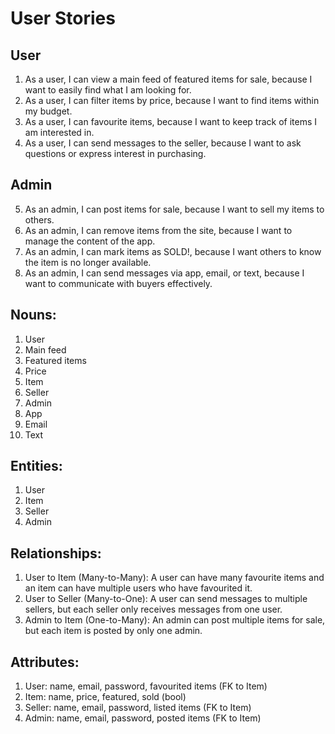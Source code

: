 # User Stories

## User

1. As a user, I can view a main feed of featured items for sale, because I want to easily find what I am looking for.
2. As a user, I can filter items by price, because I want to find items within my budget.
3. As a user, I can favourite items, because I want to keep track of items I am interested in.
4. As a user, I can send messages to the seller, because I want to ask questions or express interest in purchasing.

## Admin

5. As an admin, I can post items for sale, because I want to sell my items to others.
6. As an admin, I can remove items from the site, because I want to manage the content of the app.
7. As an admin, I can mark items as SOLD!, because I want others to know the item is no longer available.
8. As an admin, I can send messages via app, email, or text, because I want to communicate with buyers effectively.

## Nouns:

1. User
2. Main feed
3. Featured items
4. Price
5. Item
6. Seller
7. Admin
8. App
9. Email
10. Text

## Entities:

1. User
2. Item
3. Seller
4. Admin

## Relationships:

1. User to Item (Many-to-Many): A user can have many favourite items and an item can have multiple users who have favourited it.
2. User to Seller (Many-to-One): A user can send messages to multiple sellers, but each seller only receives messages from one user.
3. Admin to Item (One-to-Many): An admin can post multiple items for sale, but each item is posted by only one admin.

## Attributes:

1. User: name, email, password, favourited items (FK to Item)
2. Item: name, price, featured, sold (bool)
3. Seller: name, email, password, listed items (FK to Item)
4. Admin: name, email, password, posted items (FK to Item)
